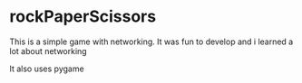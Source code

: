 # rockPaperScissors

This is a simple game with networking. It was fun to develop and i learned a lot about networking

It also uses pygame 
